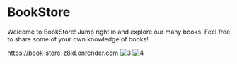 # BookStore
Welcome to BookStore!
Jump right in and explore our many books.
Feel free to share some of your own knowledge of books!

https://book-store-z8id.onrender.com
![3](https://github.com/Vasu-Gambhir/BookStore/assets/79927814/5423d7cd-12f7-4cf9-9273-bedbaf0b62c7)
![4](https://github.com/Vasu-Gambhir/BookStore/assets/79927814/9581f202-8773-4c67-b90e-69b9f65a5947)
